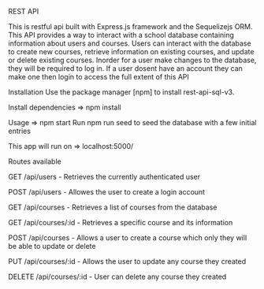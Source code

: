 REST API 

This is restful api built with Express.js framework and the Sequelizejs ORM. This API provides a way to interact with a school database containing information 
about users and courses. Users can interact with the database to create new courses, retrieve information on existing courses, and update or delete existing courses.
Inorder for a user make changes to the database, they will be required to log in. If a user dosent have an account they can make one then login to access the full extent of this API

Installation
Use the package manager [npm] to install rest-api-sql-v3.

Install dependencies => npm install

Usage => npm start
Run npm run seed to seed the database with a few initial entries

This app will run on => localhost:5000/

Routes available

GET /api/users - Retrieves the currently authenticated user

POST /api/users - Allowes the user to create a login account

GET /api/courses - Retrieves a list of courses from the database

GET /api/courses/:id - Retrieves a specific course and its information

POST /api/courses - Allows a user to create a course which only they will be able to update or delete

PUT /api/courses/:id - Allows the user to update any course they created

DELETE /api/courses/:id - User can delete any course they created
